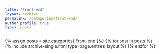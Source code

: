 ```yaml
---
title: "Front-end"
layout: archive
permalink: /categories/front-end/
author_profile: true
types: posts
---
```


{% assign posts = site.categories['Front-end']%}
{% for post in posts %}
{% include archive-single.html type=page.entries_layout %}
{% endfor %}
